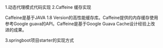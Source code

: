 1.动态代理模式代码实现
2.Caffeine 缓存实现

Caffeine是基于JAVA 1.8 Version的高性能缓存库。Caffeine提供的内存缓存使用参考Google guava的API。Caffeine是基于Google Guava Cache设计经验上改进的成果。

3.springboot项目starter的实现方式
